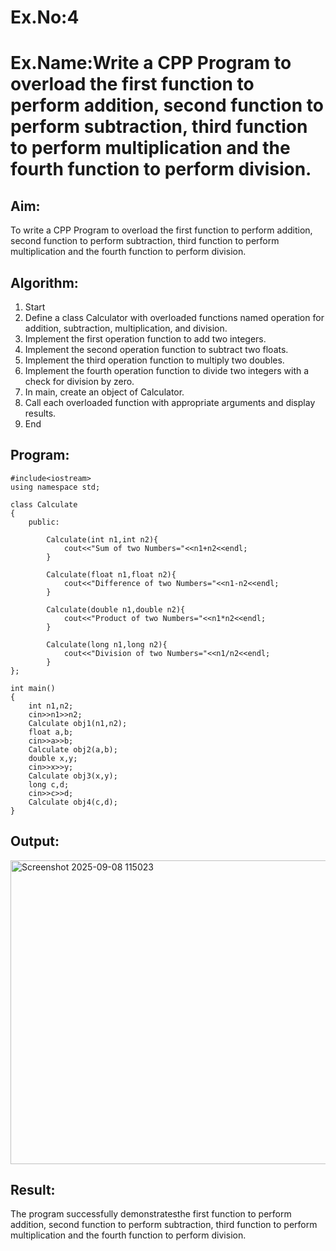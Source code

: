 # Ex.No:4
# Ex.Name:Write a CPP Program to overload the first function to perform addition, second function to perform subtraction, third function to perform multiplication and the fourth function to perform division.
## Aim:
To write a CPP Program to overload the first function to perform addition, second function to perform subtraction, third function to perform multiplication and the fourth function to perform division.


## Algorithm:
1. Start
2. Define a class Calculator with overloaded functions named operation for addition, subtraction, multiplication, and division.
3. Implement the first operation function to add two integers.
4. Implement the second operation function to subtract two floats.
5. Implement the third operation function to multiply two doubles.
6. Implement the fourth operation function to divide two integers with a check for division by zero.
7. In main, create an object of Calculator.
8. Call each overloaded function with appropriate arguments and display results.
9. End


## Program:
```
#include<iostream>
using namespace std;

class Calculate
{
    public:
        
        Calculate(int n1,int n2){
            cout<<"Sum of two Numbers="<<n1+n2<<endl;
        }
        
        Calculate(float n1,float n2){
            cout<<"Difference of two Numbers="<<n1-n2<<endl;
        }
        
        Calculate(double n1,double n2){
            cout<<"Product of two Numbers="<<n1*n2<<endl;
        }
        
        Calculate(long n1,long n2){
            cout<<"Division of two Numbers="<<n1/n2<<endl;
        }
};

int main()
{
    int n1,n2;
    cin>>n1>>n2;
    Calculate obj1(n1,n2);
    float a,b;
    cin>>a>>b;
    Calculate obj2(a,b);
    double x,y;
    cin>>x>>y;
    Calculate obj3(x,y);
    long c,d;
    cin>>c>>d;
    Calculate obj4(c,d);
}
```



## Output:
<img width="1089" height="486" alt="Screenshot 2025-09-08 115023" src="https://github.com/user-attachments/assets/9ff54107-3c3d-4e5c-8c94-03a26389b607" />




## Result:
The program successfully demonstratesthe first function to perform addition, second function to perform subtraction, third function to perform multiplication and the fourth function to perform division.
